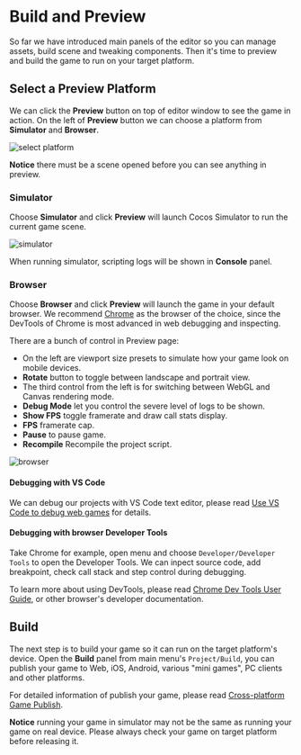 # Build and Preview

So far we have introduced main panels of the editor so you can manage assets, build scene and tweaking components. Then it's time to preview and build the game to run on your target platform.

## Select a Preview Platform

We can click the **Preview** button on top of editor window to see the game in action. On the left of **Preview** button we can choose a platform from **Simulator** and **Browser**.

![select platform](preview-build/select-platform.png)

**Notice** there must be a scene opened before you can see anything in preview.

### Simulator

Choose **Simulator** and click **Preview** will launch Cocos Simulator to run the current game scene.

![simulator](preview-build/simulator.png)

When running simulator, scripting logs will be shown in **Console** panel.

### Browser

Choose **Browser** and click **Preview** will launch the game in your default browser. We recommend [Chrome](http://google.com/chrome) as the browser of the choice, since the DevTools of Chrome is most advanced in web debugging and inspecting.

There are a bunch of control in Preview page:

- On the left are viewport size presets to simulate how your game look on mobile devices.
- **Rotate** button to toggle between landscape and portrait view.
- The third control from the left is for switching between WebGL and Canvas rendering mode.
- **Debug Mode** let you control the severe level of logs to be shown.
- **Show FPS** toggle framerate and draw call stats display.
- **FPS** framerate cap.
- **Pause** to pause game.
- **Recompile** Recompile the project script.

![browser](preview-build/browser.png)

#### Debugging with VS Code

We can debug our projects with VS Code text editor, please read [Use VS Code to debug web games](../coding-setup.md##use-vs-code-to-debug-web-games) for details.

#### Debugging with browser Developer Tools

Take Chrome for example, open menu and choose `Developer/Developer Tools` to open the Developer Tools. We can inpect source code, add breakpoint, check call stack and step control during debugging.

To learn more about using DevTools, please read [Chrome Dev Tools User Guide](https://developer.chrome.com/devtools), or other browser's developer documentation.

## Build

The next step is to build your game so it can run on the target platform's device. Open the **Build** panel from main menu's `Project/Build`, you can publish your game to Web, iOS, Android, various "mini games", PC clients and other platforms.

For detailed information of publish your game, please read [Cross-platform Game Publish](../../publish/index.md).

**Notice** running your game in simulator may not be the same as running your game on real device. Please always check your game on target platform before releasing it.